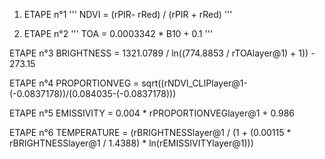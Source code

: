 1. ETAPE n°1
'''
NDVI = (rPIR- rRed) / (rPIR + rRed)
'''

2. ETAPE n°2
'''
TOA = 0.0003342 * B10 + 0.1
'''

ETAPE n°3
BRIGHTNESS = 1321.0789 / ln((774.8853 / rTOAlayer@1) + 1)) - 273.15

ETAPE n°4
PROPORTIONVEG = sqrt((rNDVI_CLIPlayer@1-(-0.0837178))/(0.084035-(-0.0837178)))

ETAPE n°5
EMISSIVITY = 0.004 * rPROPORTIONVEGlayer@1 + 0.986

ETAPE n°6
TEMPERATURE = (rBRIGHTNESSlayer@1 / (1 + (0.00115 * rBRIGHTNESSlayer@1 / 1.4388) * 
				ln(rEMISSIVITYlayer@1)))
